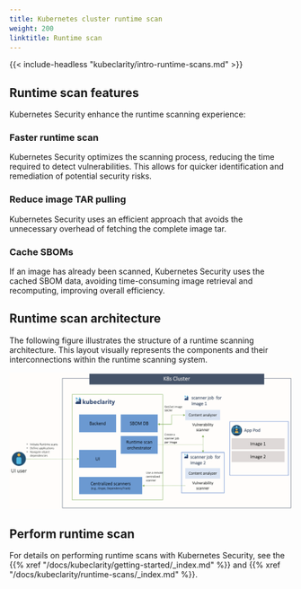 ```yaml
---
title: Kubernetes cluster runtime scan
weight: 200
linktitle: Runtime scan
---
```


{{< include-headless "kubeclarity/intro-runtime-scans.md" >}}

## Runtime scan features

Kubernetes Security enhance the runtime scanning experience:

### Faster runtime scan

Kubernetes Security optimizes the scanning process, reducing the time required to detect vulnerabilities. This allows for quicker identification and remediation of potential security risks.

### Reduce image TAR pulling

Kubernetes Security uses an efficient approach that avoids the unnecessary overhead of fetching the complete image tar.

### Cache SBOMs

If an image has already been scanned, Kubernetes Security uses the cached SBOM data, avoiding time-consuming image retrieval and recomputing, improving overall efficiency.

## Runtime scan architecture

The following figure illustrates the structure of a runtime scanning architecture. This layout visually represents the components and their interconnections within the runtime scanning system.

![Kubernetes Security Runtime Scan Architecture](runtime-scan-architecture.png)

## Perform runtime scan

For details on performing runtime scans with Kubernetes Security, see the {{% xref "/docs/kubeclarity/getting-started/_index.md" %}} and {{% xref "/docs/kubeclarity/runtime-scans/_index.md" %}}.
